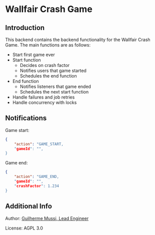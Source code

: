 # Wallfair Crash Game

## Introduction

This backend contains the backend functionality for the Wallfair Crash Game.
The main functions are as follows:
 - Start first game ever
 - Start function
    - Decides on crash factor
    - Notifies users that game started
    - Schedules the end function
 - End function
    - Notifies listeners that game ended
    - Schedules the next start function
 - Handle failures and job retries
 - Handle concurrency with locks 

## Notifications

Game start:

```json
{
    "action": "GAME_START,
    "gameId": "",
}
```

Game end:
```json
{
    "action": "GAME_END,
    "gameId": "",
    "crashFactor": 1.234
}
```

## Additional Info

Author: [Guilherme Mussi, Lead Engineer](https://github.com/gmussi/)

License: AGPL 3.0